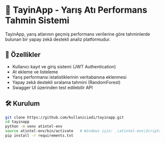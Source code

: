 # 🐎 TayinApp - Yarış Atı Performans Tahmin Sistemi

TayinApp, yarış atlarının geçmiş performans verilerine göre tahminlerde bulunan bir yapay zekâ destekli analiz platformudur.

## 🚀 Özellikler
- Kullanıcı kayıt ve giriş sistemi (JWT Authentication)
- At ekleme ve listeleme
- Yarış performansı istatistiklerinin veritabanına eklenmesi
- Yapay zekâ destekli sıralama tahmini (RandomForest)
- Swagger UI üzerinden test edilebilir API

## 🛠 Kurulum
```bash
git clone https://github.com/kullaniciadi/tayinapp.git
cd tayinapp
python -m venv atintel-env
source atintel-env/bin/activate   # Windows için: .\atintel-env\Scripts\activate
pip install -r requirements.txt
